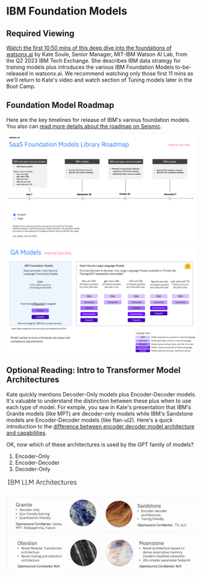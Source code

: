 # IBM Foundation Models

## Required Viewing
[Watch the first 10:50 mins of this deep dive into the foundations of watsonx.ai](https://ibm.seismic.com/Link/Content/DC6GBT4VQcMGVGMHCjcD7fXXdRqP) by Kate Soule, Senior Manager, MIT-IBM Watson AI Lab, from the Q2 2023 IBM Tech Exchange.  She describes IBM data strategy for training models plus introduces the various IBM Foundation Models to-be-released in watsonx.ai.  We recommend watching only those first 11 mins as we'll return to Kate's video and watch section of Tuning models later in the Boot Camp.

## Foundation Model Roadmap
Here are the key timelines for release of IBM's various foundation models.  You also can [read more details about the roadmap on Seismic](https://ibm.seismic.com/Link/Content/DCVfj4mQD7jGT8qTC7gW3qJHWmHP).
<p align="center">
  <img src="images/ibm-foundation-models-roadmap.png" width="750"/>
</p>

<p align="center">
  <img src="images/ibm-foundation-models-ga.png" width="750"/>
</p>

## Optional Reading: Intro to Transformer Model Architectures
Kate quickly mentions Decoder-Only models plus Encoder-Decoder models.  It's valuable to understand the distinction between these plus when to use each type of model.  For exmple, you saw in Kate's presentation that IBM's Granite models (like MPT) are decoder-only models while IBM's Sandstone models are Encoder-Decoder models (like flan-ul2).  Here's a quick introduction to the [difference between encoder decoder model architecture and capabilities](https://magazine.sebastianraschka.com/p/understanding-encoder-and-decoder).

OK, now which of these architectures is used by the GPT family of models?
1. Encoder-Only
2. Encoder-Decoder
3. Decoder-Only

<p align="center">
  <img src="images/ibm-foundation-models.png" width="900"/>
</p>

